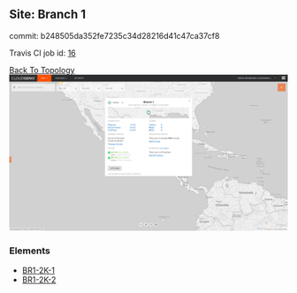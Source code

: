 ## Site: Branch 1

commit: b248505da352fe7235c34d28216d41c47ca37cf8

Travis CI job id: [16](https://travis-ci.com/CloudGenix/network-as-code/builds/149920888)

[Back To Topology](../README.md)
<img alt="Site Card" src="site-info.png?raw=1" width="1110">

### Elements
<ul>
<li>
<A href="BR1-2K-1/README.md">BR1-2K-1</A>
</li>
<li>
<A href="BR1-2K-2/README.md">BR1-2K-2</A>
</li>
</ul>
